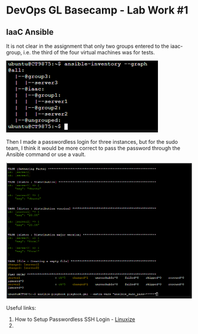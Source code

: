 # DevOps GL Basecamp - Lab Work #1
## IaaC Ansible
It is not clear in the assignment that only two groups entered to the iaac- group, i.e. the third of the four virtual machines was for tests.

![Screenshot](https://github.com/texnotes/basecamp/blob/main/img/Screenshot%202021-05-16%20232830.png "Screenshot")

Then I made a passwordless login for three instances, but for the sudo team, I think it would be more correct to pass the password through the Ansible command or use a vault.

![Screenshot](https://github.com/texnotes/basecamp/blob/main/img/Screenshot%202021-05-16%20231555.png "Screenshot")

Useful links:
1. How to Setup Passwordless SSH Login - [Linuxize](https://linuxize.com/post/how-to-setup-passwordless-ssh-login/)
2. 




